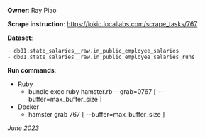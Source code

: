 **Owner**: Ray Piao
 
**Scrape instruction**: https://lokic.locallabs.com/scrape_tasks/767

**Dataset**:

    - db01.state_salaries__raw.in_public_employee_salaries
    - db01.state_salaries__raw.in_public_employee_salaries_runs

**Run commands**:
- Ruby
    - bundle exec ruby hamster.rb --grab=0767 [ --buffer=max_buffer_size ]
- Docker
    - hamster grab 767 [ --buffer=max_buffer_size ]

_June 2023_
